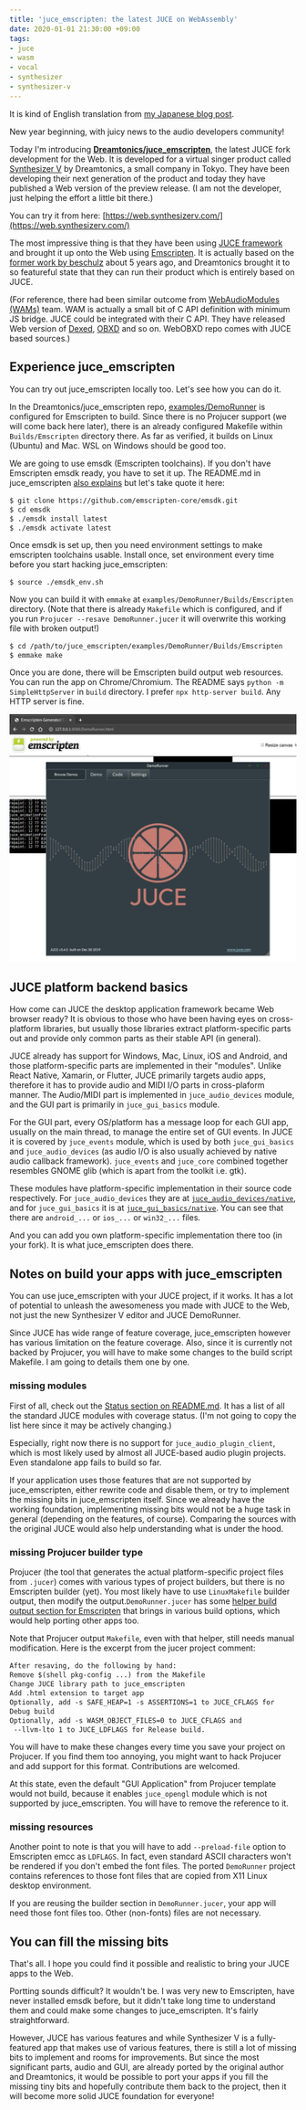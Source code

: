 ```yaml
---
title: 'juce_emscripten: the latest JUCE on WebAssembly'
date: 2020-01-01 21:30:00 +09:00
tags:
- juce
- wasm
- vocal
- synthesizer
- synthesizer-v
---
```


It is kind of English translation from [my Japanese blog post](http://atsushieno.hatenablog.com/entry/2020/01/01/121050).

New year beginning, with juicy news to the audio developers community!

Today I'm introducing [**Dreamtonics/juce_emscripten**](https://github.com/Dreamtonics/juce_emscripten/), the latest JUCE fork development for the Web. It is developed for a virtual singer product called [Synthesizer V](synthesizerv.com/) by Dreamtonics, a small company in Tokyo. They have been developing their next generation of the product and today they have published a Web version of the preview release. (I am not the developer, just helping the effort a little bit there.)

You can try it from here: [https://web.synthesizerv.com/](https://web.synthesizerv.com/)

The most impressive thing is that they have been using [JUCE framework](juce.com/) and brought it up onto the Web using [Emscripten](https://emscripten.org/). It is actually based on the [former work by beschulz](https://github.com/beschulz/juce_emscripten) about 5 years ago, and Dreamtonics brought it to so featureful state that they can run their product which is entirely based on JUCE.

(For reference, there had been similar outcome from [WebAudioModules (WAMs)](https://www.webaudiomodules.org/) team. WAM is actually a small bit of C API definition with minimum JS bridge. JUCE could be integrated with their C API. They have released Web version of [Dexed](https://webaudiomodules.org/demos/wasm/dexed.html), [OBXD](https://github.com/jariseon/webOBXD) and so on. WebOBXD repo comes with JUCE based sources.)

## Experience juce_emscripten

You can try out juce_emscripten locally too. Let's see how you can do it.

In the Dreamtonics/juce_emscripten repo, [examples/DemoRunner](https://github.com/Dreamtonics/juce_emscripten/tree/master/examples/DemoRunner) is configured for Emscripten to build. Since there is no Projucer support (we will come back here later), there is an already configured Makefile within `Builds/Emscripten` directory there. As far as verified, it builds on Linux (Ubuntu) and Mac. WSL on Windows should be good too.

We are going to use emsdk (Emscripten toolchains). If you don't have Emscripten emsdk ready, you have to set it up. The README.md in juce_emscripten [also explains](https://github.com/Dreamtonics/juce_emscripten#build-instructions) but let's take quote it here:

```
$ git clone https://github.com/emscripten-core/emsdk.git
$ cd emsdk
$ ./emsdk install latest
$ ./emsdk activate latest
```

Once emsdk is set up, then you need environment settings to make emscripten toolchains usable. Install once, set environment every time before you start hacking juce_emscripten:

```
$ source ./emsdk_env.sh
```

Now you can build it with `emmake` at `examples/DemoRunner/Builds/Emscripten` directory. (Note that there is already `Makefile` which is configured, and if you run `Projucer --resave DemoRunner.jucer` it will overwrite this working file with broken output!)

```
$ cd /path/to/juce_emscripten/examples/DemoRunner/Builds/Emscripten
$ emmake make
```

Once you are done, there will be Emscripten build output web resources. You can run the app on Chrome/Chromium. The README says `python -m SimpleHttpServer` in `build` directory. I prefer `npx http-server build`. Any HTTP server is fine.

![DemoRunner sshot](/images/posts/upload_86387bbf02462e4de265173f8e2b4af0.png)

## JUCE platform backend basics

How come can JUCE the desktop application framework became Web browser ready? It is obvious to those who have been having eyes on cross-platform libraries, but usually those libraries extract platform-specific parts out and provide only common parts as their stable API (in general).

JUCE already has support for Windows, Mac, Linux, iOS and Android, and those platform-specific parts are implemented in their "modules". Unlike React Native, Xamarin, or Flutter, JUCE primarily targets audio apps, therefore it has to provide audio and MIDI I/O parts in cross-plaform manner. The Audio/MIDI part is implemented in `juce_audio_devices` module, and the GUI part is primarily in `juce_gui_basics` module.

For the GUI part, every OS/platform has a message loop for each GUI app, usually on the main thread, to manage the entire set of GUI events. In JUCE it is covered by `juce_events` module, which is used by both `juce_gui_basics` and `juce_audio_devices` (as audio I/O is also usually achieved by native audio callback framework). `juce_events` and `juce_core` combined together resembles GNOME glib (which is apart from the toolkit i.e. gtk).

These modules have platform-specific implementation in their source code respectively. For `juce_audio_devices` they are at [`juce_audio_devices/native`](https://github.com/WeAreROLI/JUCE/tree/master/modules/juce_audio_devices/native), and for `juce_gui_basics` it is at [`juce_gui_basics/native`](https://github.com/WeAreROLI/JUCE/tree/master/modules/juce_gui_basics/native). You can see that there are `android_...` or `ios_...` or `win32_...` files.

And you can add you own platform-specific implementation there too (in your fork). It is what juce_emscripten does there.

## Notes on build your apps with juce_emscripten

You can use juce_emscripten with your JUCE project, if it works. It has a lot of potential to unleash the awesomeness you made with JUCE to the Web, not just the new Synthesizer V editor and JUCE DemoRunner.

Since JUCE has wide range of feature coverage, juce_emscripten however has various limitation on the feature coverage. Also, since it is currently not backed by Projucer, you will have to make some changes to the build script Makefile. I am going to details them one by one.

### missing modules

First of all, check out the [Status section on README.md](https://github.com/Dreamtonics/juce_emscripten/#status). It has a list of all the standard JUCE modules with coverage status. (I'm not going to copy the list here since it may be actively changing.)

Especially, right now there is no support for `juce_audio_plugin_client`, which is most likely used by almost all JUCE-based audio plugin projects. Even standalone app fails to build so far.

If your application uses those features that are not supported by juce_emscripten, either rewrite code and disable them, or try to implement the missing bits in juce_emscripten itself. Since we already have the working foundation, implementing missing bits would not be a huge task in general (depending on the features, of course). Comparing the sources with the original JUCE would also help understanding what is under the hood.

### missing Projucer builder type

Projucer (the tool that generates the actual platform-specific project files from `.jucer`) comes with various types of project builders, but there is no Emscripten builder (yet). You most likely have to use `LinuxMakefile` builder output, then modify the output.`DemoRunner.jucer` has some [helper build output section for Emscripten](https://github.com/Dreamtonics/juce_emscripten/blob/9e209d7d65d15aa8573f1dc8ac564609f0abec3a/examples/DemoRunner/DemoRunner.jucer#L80) that brings in various build options, which would help porting other apps too.

Note that Projucer output `Makefile`, even with that helper, still needs manual modification. Here is the excerpt from the jucer project comment:

```
After resaving, do the following by hand:
Remove $(shell pkg-config ...) from the Makefile
Change JUCE library path to juce_emscripten
Add .html extension to target app
Optionally, add -s SAFE_HEAP=1 -s ASSERTIONS=1 to JUCE_CFLAGS for Debug build
Optionally, add -s WASM_OBJECT_FILES=0 to JUCE_CFLAGS and
 --llvm-lto 1 to JUCE_LDFLAGS for Release build.
```

You will have to make these changes every time you save your project on Projucer. If you find them too annoying, you might want to hack Projucer and add support for this format. Contributions are welcomed.

At this state, even the default "GUI Application" from Projucer template would not build, because it enables `juce_opengl` module which is not supported by juce_emscripten. You will have to remove the reference to it.

### missing resources

Another point to note is that you will have to add `--preload-file` option to Emscripten emcc as `LDFLAGS`. In fact, even standard ASCII characters won't be rendered if you don't embed the font files. The ported `DemoRunner` project contains references to those font files that are copied from X11 Linux desktop environment.

If you are reusing the  builder section in `DemoRunner.jucer`, your app will need those font files too. Other (non-fonts) files are not necessary.


## You can fill the missing bits

That's all. I hope you could find it possible and realistic to bring your JUCE apps to the Web.

Portting sounds difficult? It wouldn't be. I was very new to Emscripten, have never installed emsdk before, but it didn't take long time to understand them and could make some changes to juce_emscripten. It's fairly straightforward.

However, JUCE has various features and while Synthesizer V is a fully-featured app that makes use of various features, there is still a lot of missing bits to implement and rooms for improvements. But since the most significant parts, audio and GUI, are already ported by the original author and Dreamtonics, it would be possible to port your apps if you fill the missing tiny bits and hopefully contribute them back to the project, then it will become more solid JUCE foundation for everyone!
